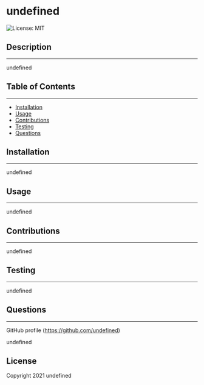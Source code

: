 # undefined  

![License: MIT](https://img.shields.io/badge/License-MIT-yellow.svg)




## Description
---
undefined
## Table of Contents
---
* [Installation](#installation)
* [Usage](#usage)
* [Contributions](#contributions)
* [Testing](#testing)
* [Questions](#questions)


## Installation
---
undefined
## Usage
---
undefined
## Contributions
---
undefined
## Testing
---
undefined

## Questions
---
GitHub profile (https://github.com/undefined)   

undefined




## License  
Copyright 2021 undefined








